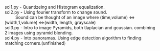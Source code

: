 sol1.py - Quantizeing and Histogram equalization. <br />
sol2.py - Using fourier transform to change sound. <br />
&emsp;&emsp;&ensp;Sound can be thought of an image where  (time,volume)  <=> (width,1,volume) <=>(width, length, grayscale)  <br />
sol3.py - Intro to image Pyramids, both tlaplacian and goussian. combining 2 images using pyramid blending. <br />
sol4.py - Into panoramas. Using edge detection algorithm to finding matching corners.(unfinished)

